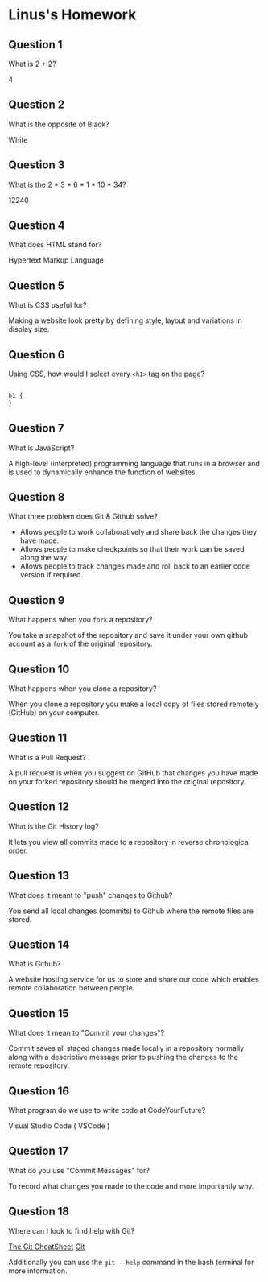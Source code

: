 # Linus's Homework

## Question 1

What is 2 + 2?

4


## Question 2

What is the opposite of Black?

White


## Question 3

What is the 2 * 3 * 6 * 1 * 10 * 34?

12240


## Question 4

What does HTML stand for?

Hypertext Markup Language


## Question 5

What is CSS useful for?

Making a website look pretty by defining style, layout and variations in display size.


## Question 6

Using CSS, how would I select every `<h1>` tag on the page?

```css

h1 {
}

```

## Question 7

What is JavaScript?

A high-level (interpreted) programming language that runs in a browser and is used to dynamically enhance the function of websites.


## Question 8

What three problem does Git & Github solve?

* Allows people to work collaboratively and share back the changes they have made.
* Allows people to make checkpoints so that their work can be saved along the way.
* Allows people to track changes made and roll back to an earlier code version if required.


## Question 9

What happens when you `fork` a repository?

You take a snapshot of the repository and save it under your own github account as a `fork` of the original repository.


## Question 10

What happens when you clone a repository?

When you clone a repository you make a local copy of files stored remotely (GitHub) on your computer.


## Question 11

What is a Pull Request?

A pull request is when you suggest on GitHub that changes you have made on your forked repository should be merged into the original repository.


## Question 12

What is the Git History log?

It lets you view all commits made to a repository in reverse chronological order.


## Question 13

What does it meant to "push" changes to Github?

You send all local changes (commits) to Github where the remote files are stored.


## Question 14

What is Github?

A website hosting service for us to store and share our code which enables remote collaboration between people.


## Question 15

What does it mean to "Commit your changes"?

Commit saves all staged changes made locally in a repository normally along with a descriptive message prior to pushing the changes to the remote repository.


## Question 16

What program do we use to write code at CodeYourFuture?

Visual Studio Code ( VSCode )


## Question 17

What do you use "Commit Messages" for?

To record what changes you made to the code and more importantly why.


## Question 18

Where can I look to find help with Git?

[The Git CheatSheet](https://syllabus.codeyourfuture.io/git/desktop/cheatsheet)
[Git](https://git-scm.com/)

Additionally you can use the ```git --help``` command in the bash terminal for more information.
